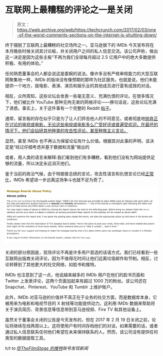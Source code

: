 # 互联网上最糟糕的评论之一是关闭 

> 原文：<https://web.archive.org/web/https://techcrunch.com/2017/02/03/one-of-the-worst-comments-sections-on-the-internet-is-shutting-down/>

终于摆脱了互联网上最糟糕的社交场所之一。亚马逊旗下的 IMDb 今天宣布将在本月晚些时候关闭其讨论板，并关闭用户之间的私人信息交流。该公司声称，做出这一决定是因为这些主板“不再为我们全球每月超过 2.5 亿用户中的绝大多数提供积极、有用的体验。”

任何熟悉董事会的人都会说这是委婉的说法。像许多没有严格审核能力的大型互联网聚集地一样，IMDb 的版块没有像预期的那样为社区服务。也就是说，他们未能提供一个地方，就电影、表演、演员和娱乐业的其他成员进行富有成效的对话。

相反，众所周知，这些论坛会发表一些毫无意义、充满仇恨的评论。在很多情况下，他们被比作 YouTube 那种无拘无束的网络评论——换句话说，这些论坛充满了诱惑。事实上，关于这件事有一个完整的 Reddit [帖子](https://web.archive.org/web/20230117092542/https://www.reddit.com/r/movies/comments/3as1m8/anyone_else_find_the_imdb_message_board_horrible/)。

通常，留言板的存在似乎只是为了让人们抨击他人的不同意见，或者彻底地[抛弃正在讨论的电视或电影，无论这些电视或电影多么广受好评或普遍受欢迎。在最坏的情况下，他们会钻研其他种类的攻击性评论，甚至种族主义言论。](https://web.archive.org/web/20230117092542/http://www.ign.com/boards/threads/why-are-imdbs-user-reviews-filled-with-nothing-but-hate.453892189/)

显然，甚至 IMDb 也不再认为保留论坛有什么价值。根据其对此事的声明，该决定是“经过仔细考虑并基于数据和流量”做出的

或者，用人类的语言来解释:我们看到他们有多糟糕，看到他们没有为网站提供足够的流量，所以决定永远消灭他们。

鉴于当前的政治气候，由于特朗普总统的言论，攻击性语言和仇恨言论已经[正常化](https://web.archive.org/web/20230117092542/http://www.huffingtonpost.com/brittany-l-stalsburg-phd/trump-and-the-normalizati_b_10101492.html)，IMDb 希望进一步远离这场争斗也就不足为奇了。

![screen-shot-2017-02-03-at-2-15-27-pm](img/21515658e121ddb3002ab225da0e5aa9.png)

关闭的部分原因是，现场评论不再是许多用户首选的话语方式。我们已经看到一些互联网出版商关闭评论，因为不值得花时间让他们远离垃圾邮件和节制。相反，讨论转移到了其他更大的社交网络，如脸书和推特。

IMDb 也注意到了这一点，他说越来越多的 IMDb 用户在他们的脸书页面和 Twitter 上发表评论，这两个页面加起来有超过 1000 万的粉丝。该公司还在 Snapchat、Pinterest、YouTube 和 Tumblr 上维护账户。

此外，IMDb 对亚马逊的价值并不真正在于业务的社交方面，而是数据库本身，它被用来为电影和电视节目的 X 射线等功能提供动力。这利用 IMDb 数据来帮助将关于演员简历、背景信息等信息带到亚马逊视频、Fire TV 和其他设备上。

虽然关于董事会关闭的公告是今天发布的，但在 2017 年 2 月 19 日关闭之前，论坛将继续在线两周以上。这将使用户有时间存档他们的对话，如果需要的话，或者通过私人信息联系任何他们希望在未来保持联系的人。然而，该公司没有提供任何类型的数据提取工具。

*h/t to [@TheFilmStage 的推特](https://web.archive.org/web/20230117092542/https://twitter.com/TheFilmStage/status/827582592073474051)账号发现新闻*